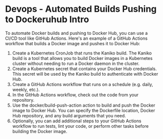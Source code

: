 # Devops - Automated Builds Pushing to Dockeruhub Intro

To automate Docker builds and pushing to Docker Hub, you can use a CI/CD tool like GitHub Actions. Here's an example of a GitHub Actions workflow that builds a Docker image and pushes it to Docker Hub:

1. Create a Kubernetes CronJob that runs the Kaniko build. The Kaniko build is a tool that allows you to build Docker images in a Kubernetes cluster without needing to run a Docker daemon in the cluster.
2. Create a Kubernetes secret that contains your Docker Hub credentials. This secret will be used by the Kaniko build to authenticate with Docker Hub.
3. Create a GitHub Actions workflow that runs on a schedule (e.g. daily, weekly, etc.).
4. In the GitHub Actions workflow, check out the code from your repository.
5. Use the docker/build-push-action action to build and push the Docker image to Docker Hub. You can specify the Dockerfile location, Docker Hub repository, and any build arguments that you need.
6. Optionally, you can add additional steps to your GitHub Actions workflow to run tests, lint your code, or perform other tasks before building the Docker image.
